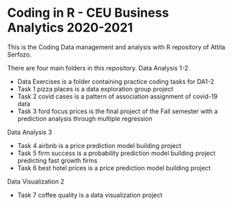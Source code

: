 # Coding in R - CEU Business Analytics 2020-2021

This is the Coding Data management and analysis with R repository of Attila Serfozo.

There are four main folders in this repository.
Data Analysis 1-2
- Data Exercises is a folder containing practice coding tasks for DA1-2
- Task 1 pizza places is a data exploration group project
- Task 2 covid cases is a pattern of association assignment of covid-19 data
- Task 3 ford focus prices is the final project of the Fall semester with a prediction analysis through multiple regression

Data Analysis 3
- Task 4 airbnb is a price prediction model building project
- Task 5 firm success is a probability prediction model building project predicting fast growth firms
- Task 6 best hotel prices is a price prediction model building project 

Data Visualization 2
- Task 7 coffee quality is a data visualization project
